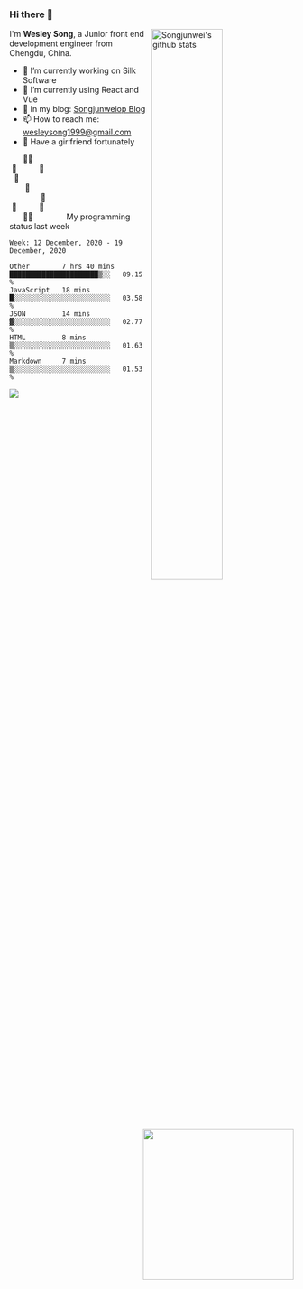 ### Hi there 👋
<img align="right" alt="Songjunwei's github stats" width="50%" src="https://github-readme-stats.vercel.app/api?username=Songjunweiop&show_icons=true">

I'm **Wesley Song**, a Junior front end development engineer from Chengdu, China.

- 🔭 I’m currently working on Silk Software
- 🌱 I’m currently using React and Vue
- 💬 In my blog: [Songjunweiop Blog](https://songjunweiop.github.io/)
- 📫 How to reach me: <wesleysong1999@gmail.com>
- 💞 Have a girlfriend fortunately

<img height="267px" align="right" src="https://github-readme-stats.anuraghazra1.vercel.app/api/top-langs/?username=Songjunweiop" />
&nbsp;&nbsp;&nbsp;&nbsp;&nbsp;&nbsp;🤣🤣
<br>
&nbsp;🤣&nbsp;&nbsp;&nbsp;&nbsp;&nbsp;&nbsp;&nbsp;&nbsp;&nbsp;&nbsp;🤣
<br>
&nbsp;&nbsp;🤣
<br>
&nbsp;&nbsp;&nbsp;&nbsp;&nbsp;&nbsp;&nbsp;🤣
<br>
&nbsp;&nbsp;&nbsp;&nbsp;&nbsp;&nbsp;&nbsp;&nbsp;&nbsp;&nbsp;&nbsp;&nbsp;&nbsp;&nbsp;🤣
<br>
&nbsp;🤣&nbsp;&nbsp;&nbsp;&nbsp;&nbsp;&nbsp;&nbsp;&nbsp;&nbsp;&nbsp;🤣
<br>
&nbsp;&nbsp;&nbsp;&nbsp;&nbsp;&nbsp;🤣🤣&nbsp;&nbsp;&nbsp;&nbsp;&nbsp;&nbsp;&nbsp;&nbsp;&nbsp;&nbsp;&nbsp;&nbsp;&nbsp;&nbsp 
My programming status last week

<!--START_SECTION:waka-->
```text
Week: 12 December, 2020 - 19 December, 2020

Other        7 hrs 40 mins   ██████████████████████▒░░   89.15 % 
JavaScript   18 mins         █░░░░░░░░░░░░░░░░░░░░░░░░   03.58 % 
JSON         14 mins         ▓░░░░░░░░░░░░░░░░░░░░░░░░   02.77 % 
HTML         8 mins          ▒░░░░░░░░░░░░░░░░░░░░░░░░   01.63 % 
Markdown     7 mins          ▒░░░░░░░░░░░░░░░░░░░░░░░░   01.53 % 
```
<!--END_SECTION:waka-->
<img src="https://github.com/halfrost/halfrost/blob/master/icons/header_.png" />

